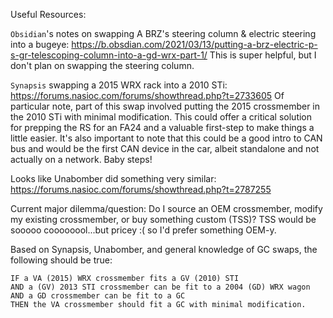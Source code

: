 Useful Resources:

`Obsidian`'s notes on swapping A BRZ's steering column & electric steering into a bugeye:
https://b.obsdian.com/2021/03/13/putting-a-brz-electric-p-s-gr-telescoping-column-into-a-gd-wrx-part-1/
This is super helpful, but I don't plan on swapping the steering column.

`Synapsis` swapping a 2015 WRX rack into a 2010 STi: 
https://forums.nasioc.com/forums/showthread.php?t=2733605
Of particular note, part of this swap involved putting the 2015 crossmember in the 2010 STi with minimal modification. This could offer a critical solution for prepping the RS for an FA24 and a valuable first-step to make things a little easier. It's also important to note that this could be a good intro to CAN bus and would be the first CAN device in the car, albeit standalone and not actually on a network. Baby steps!

Looks like Unabomber did something very similar:
https://forums.nasioc.com/forums/showthread.php?t=2787255


Current major dilemma/question: Do I source an OEM crossmember, modify my existing crossmember, or buy something custom (TSS)? TSS would be sooooo coooooool...but pricey :( so I'd prefer something OEM-y.

Based on Synapsis, Unabomber, and general knowledge of GC swaps, the following should be true:

```
IF a VA (2015) WRX crossmember fits a GV (2010) STI
AND a (GV) 2013 STI crossmember can be fit to a 2004 (GD) WRX wagon
AND a GD crossmember can be fit to a GC
THEN the VA crossmember should fit a GC with minimal modification.
```
